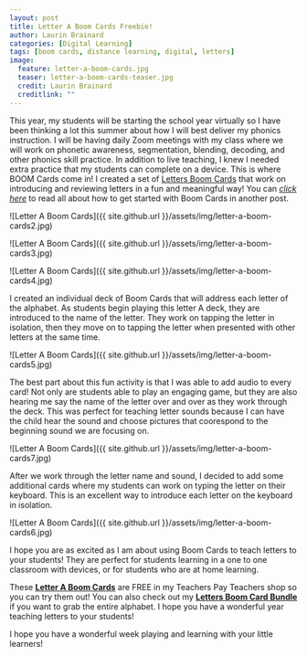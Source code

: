 ```yaml
---
layout: post
title: Letter A Boom Cards Freebie!
author: Laurin Brainard
categories: [Digital Learning]
tags: [boom cards, distance learning, digital, letters]
image:
  feature: letter-a-boom-cards.jpg
  teaser: letter-a-boom-cards-teaser.jpg
  credit: Laurin Brainard
  creditlink: ""
---
```

This year, my students will be starting the school year virtually so I have been thinking a lot this summer about how I will best deliver my phonics instruction. I will be having daily Zoom meetings with my class where we will work on phonetic awareness, segmentation, blending, decoding, and other phonics skill practice. In addition to live teaching, I knew I needed extra practice that my students can complete on a device. This is where BOOM Cards come in! I created a set of [Letters Boom Cards](https://www.teacherspayteachers.com/Product/Letters-Alphabet-Boom-Cards-Digital-Task-Cards-Distance-Learning-5813779) that work on introducing and reviewing letters in a fun and meaningful way! You can [_click here_](https://theprimarybrain.com/digital%20learning/2020/05/27/How-To-Get-Started-With-Boom-Cards/) to read all about how to get started with Boom Cards in another post.

![Letter A Boom Cards]({{ site.github.url }}/assets/img/letter-a-boom-cards2.jpg)

![Letter A Boom Cards]({{ site.github.url }}/assets/img/letter-a-boom-cards3.jpg)

![Letter A Boom Cards]({{ site.github.url }}/assets/img/letter-a-boom-cards4.jpg)

I created an individual deck of Boom Cards that will address each letter of the alphabet. As students begin playing this letter A deck, they are introduced to the name of the letter. They work on tapping the letter in isolation, then they move on to tapping the letter when presented with other letters at the same time. 

![Letter A Boom Cards]({{ site.github.url }}/assets/img/letter-a-boom-cards5.jpg)

The best part about this fun activity is that I was able to add audio to every card! Not only are students able to play an engaging game, but they are also hearing me say the name of the letter over and over as they work through the deck. This was perfect for teaching letter sounds because I can have the child hear the sound and choose pictures that coorespond to the beginning sound we are focusing on. 

![Letter A Boom Cards]({{ site.github.url }}/assets/img/letter-a-boom-cards7.jpg)

After we work through the letter name and sound, I decided to add some additional cards where my students can work on typing the letter on their keyboard. This is an excellent way to introduce each letter on the keyboard in isolation.

![Letter A Boom Cards]({{ site.github.url }}/assets/img/letter-a-boom-cards6.jpg)

I hope you are as excited as I am about using Boom Cards to teach letters to your students! They are perfect for students learning in a one to one classroom with devices, or for students who are at home learning. 

These [**Letter A Boom Cards**](https://www.teacherspayteachers.com/Product/Letter-A-Alphabet-Boom-Cards-FREEBIE-Digital-Task-Cards-Distance-Learning-5813663) are FREE in my Teachers Pay Teachers shop so you can try them out! You can also check out my [**Letters Boom Card Bundle**](https://www.teacherspayteachers.com/Product/Letters-Alphabet-Boom-Cards-Digital-Task-Cards-Distance-Learning-5813779) if you want to grab the entire alphabet. I hope you have a wonderful year teaching letters to your students!

I hope you have a wonderful week playing and learning with your little learners!